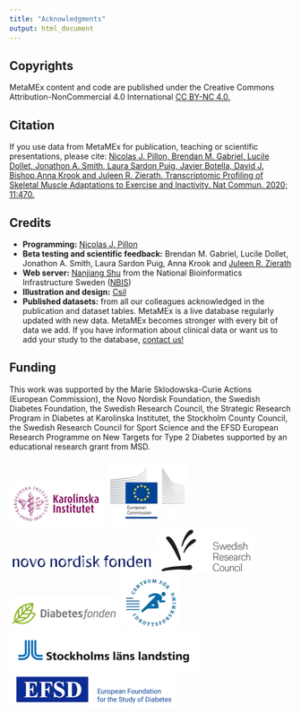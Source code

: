 ```yaml
---
title: "Acknowledgments"
output: html_document
---
```


## Copyrights
MetaMEx content and code are published under the Creative Commons Attribution-NonCommercial 4.0 International [CC BY-NC 4.0.](https://creativecommons.org/licenses/by-nc/4.0/ "Creative Commons Attribution-NonCommercial 4.0 International")

## Citation
If you use data from MetaMEx for publication, teaching or scientific presentations, please cite: <a href="https://doi.org/10.1038/s41467-019-13869-w" target="_blank">Nicolas J. Pillon, Brendan M. Gabriel, Lucile Dollet, Jonathon A. Smith, Laura Sardon Puig, Javier Botella, David J. Bishop,Anna Krook and Juleen R. Zierath. Transcriptomic Profiling of Skeletal Muscle Adaptations to Exercise and Inactivity. Nat Commun. 2020; 11:470.</a>

## Credits
*	**Programming:** <a href="https://nicopillon.com/contact" target="_blank">Nicolas J. Pillon</a>
* **Beta testing and scientific feedback:** Brendan M. Gabriel, Lucile Dollet, Jonathon A. Smith, Laura Sardon Puig, Anna Krook and <a href="https://staff.ki.se/people/julzie" target="_blank">Juleen R. Zierath</a>
* **Web server:** <a href="https://www.nbis.se/about/staff/nanjiang-shu/" target="_blank">Nanjiang Shu</a>
from the National Bioinformatics Infrastructure Sweden (<a href="https://nbis.se/" target="_blank">NBIS</a>)
* **Illustration and design:** <a href="http://misshue.net" target="_blank">Csil</a>
* **Published datasets:** from all our colleagues acknowledged in the publication and dataset tables. MetaMEx is a live database regularly updated with new data. MetaMEx becomes stronger with every bit of data we add. If you have information about clinical data or want us to add your study to the database, [contact us!](<mailto:nicolas.pillon@ki.se?subject=Hyperlinks>)




## Funding
This work was supported by the Marie Sklodowska-Curie Actions (European Commission), the Novo Nordisk Foundation, the Swedish Diabetes Foundation, the Swedish Research Council, the Strategic Research Program in Diabetes at Karolinska Institutet, the Stockholm County Council, the Swedish Research Council for Sport Science and the EFSD European Research Programme on New Targets for Type 2 Diabetes supported by an educational research grant from MSD.

![](funding_bodies/Karolinska_Institutet_Logo.png)
![](funding_bodies/European_Commission_Logo.png)
![](funding_bodies/Novo_nordisk_foundation_Logo.png)
![](funding_bodies/Swedish_Research_Council_logo.png)
![](funding_bodies/Diabetesfounden_logo.png)
![](funding_bodies/Swedish_Research_Council_for_Sport_Science_Logo.png)
![](funding_bodies/SLL_Logo.png)
![](funding_bodies/EFSD_Logo.png)
